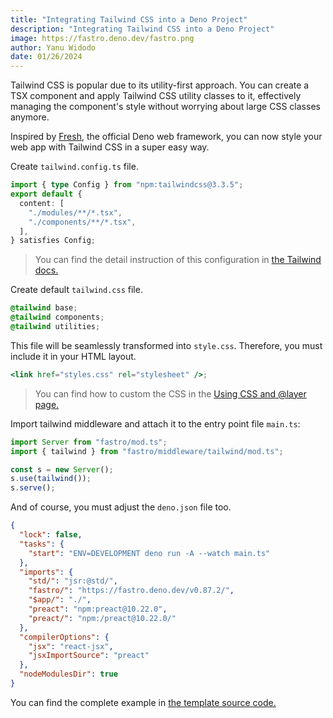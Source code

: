 ```yaml
---
title: "Integrating Tailwind CSS into a Deno Project"
description: "Integrating Tailwind CSS into a Deno Project"
image: https://fastro.deno.dev/fastro.png
author: Yanu Widodo
date: 01/26/2024
---
```


Tailwind CSS is popular due to its utility-first approach. You can create a TSX
component and apply Tailwind CSS utility classes to it, effectively managing the
component's style without worrying about large CSS classes anymore.

Inspired by [Fresh](https://fresh.deno.dev), the official Deno web framework,
you can now style your web app with Tailwind CSS in a super easy way.

Create `tailwind.config.ts` file.

```ts
import { type Config } from "npm:tailwindcss@3.3.5";
export default {
  content: [
    "./modules/**/*.tsx",
    "./components/**/*.tsx",
  ],
} satisfies Config;
```

> You can find the detail instruction of this configuration in
> [the Tailwind docs.](https://tailwindcss.com/docs/configuration)

Create default `tailwind.css` file.

```css
@tailwind base;
@tailwind components;
@tailwind utilities;
```

This file will be seamlessly transformed into `style.css`. Therefore, you must
include it in your HTML layout.

```jsx
<link href="styles.css" rel="stylesheet" />;
```

> You can find how to custom the CSS in the
> [Using CSS and @layer page.](https://tailwindcss.com/docs/adding-custom-styles#using-css-and-layer)

Import tailwind middleware and attach it to the entry point file `main.ts`:

```ts
import Server from "fastro/mod.ts";
import { tailwind } from "fastro/middleware/tailwind/mod.ts";

const s = new Server();
s.use(tailwind());
s.serve();
```

And of course, you must adjust the `deno.json` file too.

```json
{
  "lock": false,
  "tasks": {
    "start": "ENV=DEVELOPMENT deno run -A --watch main.ts"
  },
  "imports": {
    "std/": "jsr:@std/",
    "fastro/": "https://fastro.deno.dev/v0.87.2/",
    "$app/": "./",
    "preact": "npm:preact@10.22.0",
    "preact/": "npm:/preact@10.22.0/"
  },
  "compilerOptions": {
    "jsx": "react-jsx",
    "jsxImportSource": "preact"
  },
  "nodeModulesDir": true
}
```

You can find the complete example in
[the template source code.](https://github.com/fastrodev/template/blob/main/main.ts)

